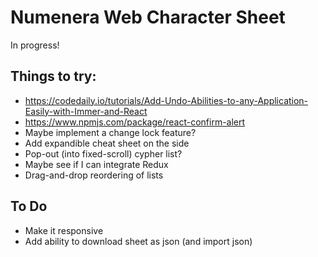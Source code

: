 # Numenera Web Character Sheet

In progress!

## Things to try:

- https://codedaily.io/tutorials/Add-Undo-Abilities-to-any-Application-Easily-with-Immer-and-React
- https://www.npmjs.com/package/react-confirm-alert
- Maybe implement a change lock feature?
- Add expandible cheat sheet on the side
- Pop-out (into fixed-scroll) cypher list?
- Maybe see if I can integrate Redux
- Drag-and-drop reordering of lists

## To Do

- Make it responsive
- Add ability to download sheet as json (and import json)
